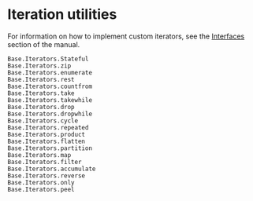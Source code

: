 # Iteration utilities

For information on how to implement custom iterators, see the [Interfaces](https://docs.julialang.org/en/v1/manual/interfaces/#man-interface-iteration) section of the manual.

```@docs
Base.Iterators.Stateful
Base.Iterators.zip
Base.Iterators.enumerate
Base.Iterators.rest
Base.Iterators.countfrom
Base.Iterators.take
Base.Iterators.takewhile
Base.Iterators.drop
Base.Iterators.dropwhile
Base.Iterators.cycle
Base.Iterators.repeated
Base.Iterators.product
Base.Iterators.flatten
Base.Iterators.partition
Base.Iterators.map
Base.Iterators.filter
Base.Iterators.accumulate
Base.Iterators.reverse
Base.Iterators.only
Base.Iterators.peel
```
